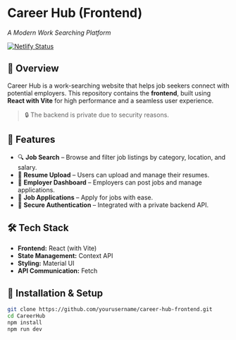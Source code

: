 # Career Hub (Frontend)  
*A Modern Work Searching Platform*  

[![Netlify Status](https://api.netlify.com/api/v1/badges/26ac0648-368e-4eb9-95d9-7b25f605304a/deploy-status)](https://app.netlify.com/sites/car33rhub/deploys)

## 🚀 Overview  
Career Hub is a work-searching website that helps job seekers connect with potential employers. This repository contains the **frontend**, built using **React with Vite** for high performance and a seamless user experience.  

> 🔒 The backend is private due to security reasons.  

## 🌟 Features  
- 🔍 **Job Search** – Browse and filter job listings by category, location, and salary.  
- 📝 **Resume Upload** – Users can upload and manage their resumes.  
- 💼 **Employer Dashboard** – Employers can post jobs and manage applications.  
- 📜 **Job Applications** – Apply for jobs with ease.  
- 🔐 **Secure Authentication** – Integrated with a private backend API.  

## 🛠️ Tech Stack  
- **Frontend:** React (with Vite)  
- **State Management:**  Context API  
- **Styling:**  Material UI  
- **API Communication:** Fetch 
## 🚀 Installation & Setup  
```sh
git clone https://github.com/yourusername/career-hub-frontend.git
cd CareerHub
npm install
npm run dev
